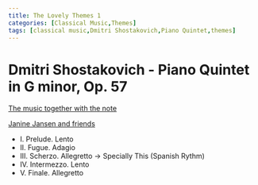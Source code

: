```yaml
---
title: The Lovely Themes 1
categories: [Classical Music,Themes]
tags: [classical music,Dmitri Shostakovich,Piano Quintet,themes]
---
```


# Dmitri Shostakovich - Piano Quintet in G minor, Op. 57

[The music together with the note](https://www.youtube.com/watch?v=UEPiqK-jqTc)

[Janine Jansen and friends](https://youtu.be/OgeQG-PvDzE?t=976)
  
- I. Prelude. Lento
- II. Fugue. Adagio
- III. Scherzo. Allegretto -> Specially This (Spanish Rythm)
- IV. Intermezzo. Lento
- V. Finale. Allegretto
